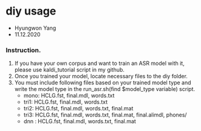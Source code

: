 # diy usage
- Hyungwon Yang
- 11.12.2020

### Instruction.
1. If you have your own corpus and want to train an ASR model with it, please use kaldi_tutorial script in my github.
2. Once you trained your model, locate necessary files to the diy folder.
3. You must include following files based on your trained model type and write the model type in the run_asr.sh(find $model_type variable) script.
   - mono: HCLG.fst, final.mdl, words.txt
   - tri1: HCLG.fst, final.mdl, words.txt
   - tri2: HCLG.fst, final.mdl, words.txt, final.mat
   - tri3: HCLG.fst, final.mdl, words.txt, final.mat, final.alimdl, phones/
   - dnn : HCLG.fst, final.mdl, words.txt, final.mat
